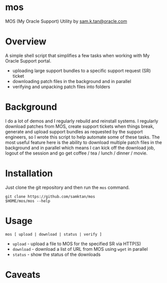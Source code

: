 # mos
MOS (My Oracle Support) Utility by sam.k.tan@oracle.com

# Overview
A simple shell script that simplifies a few tasks when working with My Oracle Support portal.
- uploading large support bundles to a specific support request (SR) ticket
- downloading patch files in the background and in parallel
- verifying and unpacking patch files into folders

# Background
I do a lot of demos and I regularly rebuild and reinstall systems. I regularly download patches from MOS, create support tickets when things break, generate and upload support bundles as requested by the support engineers, so I wrote this script to help automate some of these tasks. The most useful feature here is the ability to download multiple patch files in the background and in parallel which means I can kick off the download job, logout of the session and go get coffee / tea / lunch / dinner / movie.

# Installation
Just clone the git repository and then run the `mos` command.
```
git clone https://github.com/samktan/mos
$HOME/mos/mos --help
```

# Usage

`mos [ upload | download | status | verify ]`

* `upload` - upload a file to MOS for the specified SR via HTTP(S)
* `download` - download a list of URL from MOS using `wget` in parallel
* `status` - show the status of the downloads

# Caveats
